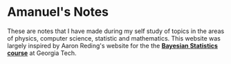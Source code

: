 # Amanuel's Notes

These are notes that I have made during my self study of topics in the areas of physics, computer science, statistic and mathematics. This website was largely inspired by Aaron Reding's website for the the [**Bayesian Statistics course**](https://areding.github.io/6420-pymc/intro.html) at Georgia Tech.